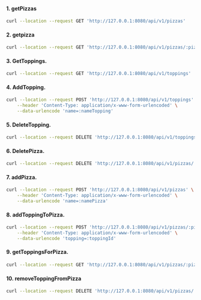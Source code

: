 #### 1. getPizzas

```sh
curl --location --request GET 'http://127.0.0.1:8080/api/v1/pizzas'
```

#### 2. getpizza

```sh
curl --location --request GET 'http://127.0.0.1:8080/api/v1/pizzas/:pizzaId'
```

#### 3. GetToppings.

```sh
curl --location --request GET 'http://127.0.0.1:8080/api/v1/toppings'
```

#### 4. AddTopping.

```sh
curl --location --request POST 'http://127.0.0.1:8080/api/v1/toppings' \
    --header 'Content-Type: application/x-www-form-urlencoded' \
    --data-urlencode 'name=:nameTopping'
```

#### 5. DeleteTopping.

```sh
curl --location --request DELETE 'http://127.0.0.1:8080/api/v1/toppings/:toppingId'
```

#### 6. DeletePizza.

```sh
curl --location --request DELETE 'http://127.0.0.1:8080/api/v1/pizzas/:pizzaId'
```

#### 7. addPizza.

```sh
curl --location --request POST 'http://127.0.0.1:8080/api/v1/pizzas' \
    --header 'Content-Type: application/x-www-form-urlencoded' \
    --data-urlencode 'name=:namePizza'
```

#### 8. addToppingToPizza.

```sh
curl --location --request POST 'http://127.0.0.1:8080/api/v1/pizzas/:pizzaId/toppings' \
    --header 'Content-Type: application/x-www-form-urlencoded' \
    --data-urlencode 'topping=:toppingId'
```

#### 9. getToppingsForPizza.

```sh
curl --location --request GET 'http://127.0.0.1:8080/api/v1/pizzas/:pizzaId/toppings'
```

#### 10. removeToppingFromPizza

```sh
curl --location --request DELETE 'http://127.0.0.1:8080/api/v1/pizzas/:pizzaId/toppings/toppingId'
```
